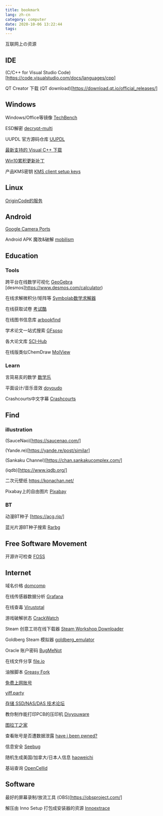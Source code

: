 ```yaml
---
title: bookmark
lang: zh-cn
category: computer
date: 2020-10-06 13:22:44
tags:
---
```


互联网上の资源

## IDE

(C/C++ for Visual Studio Code)[https://code.visualstudio.com/docs/languages/cpp]

QT Creator 下载 (QT download)[https://download.qt.io/official_releases/]

## Windows

Windows/Office等镜像 [TechBench](https://tb.rg-adguard.net/public.php)

ESD解密 [decrypt-multi](https://rg-adguard.net/decrypt-multi-release/)

UUPDL 官方源码仓库 [UUPDL](https://gitlab.com/uup-dump/uupdl)

[最新支持的 Visual C++ 下载](https://support.microsoft.com/zh-cn/help/2977003/the-latest-supported-visual-c-downloads)

[Win10累积更新补丁](https://www.sysgeek.cn/windows-10-hotfix/)

产品KMS密钥 [KMS client setup keys](https://docs.microsoft.com/en-us/windows-server/get-started/kmsclientkeys)

## Linux

[OriginCode的服务](https://repo.origincode.me/)

## Android

[Google Camera Ports](https://www.celsoazevedo.com/files/android/google-camera/)

Android APK 魔改&破解 [mobilism](https://forum.mobilism.org/search.php)

## Education

### Tools

跨平台在线数学可视化 [GeoGebra](https://www.geogebra.org/) [desmos]https://www.desmos.com/calculator)

在线求解微积分/矩阵等 [Symbolab数学求解器](https://zs.symbolab.com/solver/integral-calculator)

在线获取试卷 [考试酷](https://www.examcoo.com/index/ku)

在线图书信息库 [arbookfind](https://www.arbookfind.com/default.aspx)

学术论文一站式搜索 [GFsoso](http://xueshu.99lb.net/)

各大论文库 [SCI-Hub](https://tool.yovisun.com/scihub/)

在线版类似ChemDraw [MolView](http://molview.org/)

### Learn

言简易亥的数学 [数学乐](https://www.shuxuele.com/)

平面设计/音乐音效 [doyoudo](https://www.doyoudo.com/)

Crashcourts中文字幕 [Crashcourts](https://crashcourse.club/category/)

## Find

### illustration

(SauceNao)[https://saucenao.com/]

(Yande.re)[https://yande.re/post/similar]

(Sankaku Channel)[https://chan.sankakucomplex.com/]

(iqdb)[https://www.iqdb.org/]

二次元壁纸 https://konachan.net/

Pixabay上的自由图片 [Pixabay](https://pixabay.com/zh/photos/celler-basement-skateboarding-1246651/)

### BT

动漫BT种子 [https://acg.rip/]

蓝光片源BT种子搜索 [Rarbg](https://rarbgprx.org/torrents.php)

## Free Software Movement

开源许可检查 [FOSS](https://app.fossa.io/projects/git%2Bgithub.com%2FEugeny%2Fterminus/refs/branch/master/59a3c9aeb6b55fdac0f1974458234a8a6cfc8ba7)

## Internet

域名价格 [domcomp](https://www.domcomp.com/)

在线传感器数据分析 [Grafana](https://grafana.com/)

在线查毒 [Virustotal](https://www.virustotal.com/gui/home/upload)

游戏破解状态 [CrackWatch](https://crackwatch.com/games)

Steam 创意工坊在线下载器 [Steam Workshop Downloader](https://steamworkshopdownloader.io/)

Goldberg Steam 模拟器 [goldberg_emulator](https://gitlab.com/Mr_Goldberg/goldberg_emulator)

Oracle 账户密码 [BugMeNot](http://bugmenot.com/view/oracle.com)

在线文件分享 [file.io](https://www.file.io/)

油猴脚本 [Greasy Fork](https://greasyfork.org/zh-CN)

[免费上网账号](https://free-ss.site/)

[yiff.party](https://yiff.party/)

[存储 SSD/NAS/DAS 技术论坛](http://bbs.pceva.com.cn/forum-124-1.html)

教你制作能打印PCB的压印机 [Diyyouware](http://www.diyouware.com/)

[图拉丁之家](https://www.g4560.cn/)

查看账号是否遭数据泄露 [have i been pwned?](https://haveibeenpwned.com/)

信息安全 [Seebug](https://paper.seebug.org)

随机生成美国/加拿大/日本人信息 [haoweichi](http://www.haoweichi.com/)

基站查询 [OpenCellid](https://opencellid.org/)

## Software

最好的屏幕录制/放流工具 (OBS)[https://obsproject.com/]

解压由 Inno Setup 打包成安装器的资源 [Innoextrace](http://constexpr.org/innoextract/)